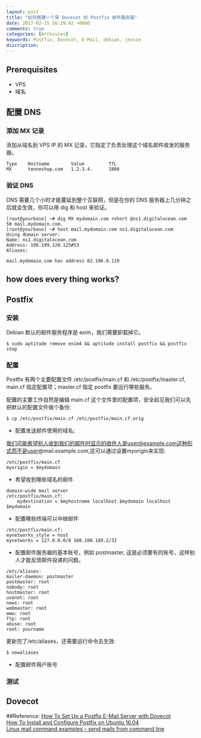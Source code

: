 ```yaml
---
layout: post
title: "如何搭建一个带 Dovecot 的 Postfix 邮件服务器"
date: 2017-02-15 16:29:42 +0800
comments: true
categories: [Archivies] 
keywords: Postfix, Dovecot, E-Mail, debian, jessie 
discription: 
---
```


## Prerequisites

* VPS
* 域名

## 配置 DNS

### 添加 MX 记录

添加从域名到 VPS IP 的 MX 记录，它指定了负责处理这个域名邮件收发的服务器。

```
Type    Hostname        Value         TTL
MX      tenneshop.com   1.2.3.4.      1800
```

### 验证 DNS

DNS 需要几个小时才能蔓延到整个互联网，但是在你的 DNS 服务器上几分钟之后就会生效，你可以用 dig 和 host 来验证。

```
[root@yourbase] ~# dig MX mydomain.com +short @ns1.digitalocean.com
50 mail.mydomain.com.
[root@yourbase] ~# host mail.mydomain.com ns1.digitalocean.com
Using domain server:
Name: ns1.digitalocean.com
Address: 198.199.120.125#53
Aliases:

mail.mydomain.com has address 82.196.9.119
```
<!--more-->
## how does every thing works?

## Postfix

### 安装

Debian 默认的邮件服务程序是 exim，我们需要卸载掉它。

```
$ sudo aptitude remove exim4 && aptitude install postfix && postfix stop
```

### 配置

Postfix 有两个主要配置文件 /etc/postfix/main.cf 和 /etc/postfix/master.cf, main.cf 指定配置项；master.cf 指定 postfix 要运行哪些服务。

配置的主要工作自然是编辑 main.cf 这个文件里的配置项，安全起见我们可以先把默认的配置文件做个备份:

```
$ cp /etc/postfix/main.cf /etc/postfix/main.cf.orig
```

* 配置发送邮件使用的域名;

我们可能希望别人收到我们的邮件时显示的收件人是user@example.com这种形式而不是user@mail.example.com,这可以通过设置myorigin来实现:

```
/etc/postfix/main.cf
myorigin = $mydomain
```
* 希望收到哪些域名的邮件

```
domain-wide mail server
/etc/postfix/main.cf:
    mydestination = $myhostname localhost.$mydomain localhost $mydomain

```

* 配置哪些终端可以中继邮件

```
/etc/postfix/main.cf:
mynetworks_style = host
mynetworks = 127.0.0.0/8 168.100.189.2/32
```

* 配置邮件服务器的基本账号，例如 postmaster, 这是必须要有的账号，这样别人才能反馈邮件投递的问题。

```
/etc/aliases:
mailer-daemon: postmaster
postmaster: root
nobody: root
hostmaster: root
usenet: root
news: root
webmaster: root
www: root
ftp: root
abuse: root
root: yourname
```

更新完了/etc/aliases，还需要运行命令去生效:

```
$ newaliases
```

* 配置邮件用户账号


### 测试

## Dovecot

##Reference:
[How To Set Up a Postfix E-Mail Server with Dovecot](https://www.digitalocean.com/community/tutorials/how-to-set-up-a-postfix-e-mail-server-with-dovecot#postfix)  
[How To Install and Configure Postfix on Ubuntu 16.04](https://www.digitalocean.com/community/tutorials/how-to-install-and-configure-postfix-on-ubuntu-16-04#conclusion)  
[Linux mail command examples – send mails from command line](http://www.binarytides.com/linux-mail-command-examples/)

